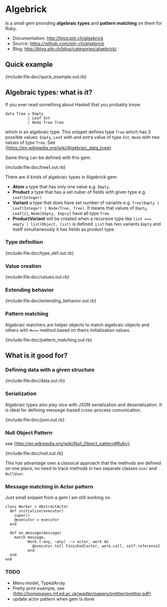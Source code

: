 # Algebrick

Is a small gem providing **algebraic types** and **pattern matching** on them for Ruby.

-   Documentation: <http://blog.pitr.ch/algebrick>
-   Source: <https://github.com/pitr-ch/algebrick>
-   Blog: <http://blog.pitr.ch/blog/categories/algebrick/>

## Quick example

{include:file:doc/quick_example.out.rb}

## Algebraic types: what is it?

If you ever read something about Haskell that you probably know:

    data Tree = Empty
              | Leaf Int
              | Node Tree Tree

which is an algebraic type. This snippet defines type `Tree` which has 3 possible values:
`Empty`, `Leaf` with and extra value of type `Int`, `Node` with two values of type `Tree`. 
See {https://en.wikipedia.org/wiki/Algebraic_data_type}.

Same thing can be defined with this gem:

{include:file:doc/tree1.out.rb}

There are 4 kinds of algebraic types in Algebrick gem:

-   **Atom** a type that has only one value e.g. `Empty`.
-   **Product** a type that has a set nuber of fields with given type e.g. `Leaf(Integer)`
-   **Variant** a type that does have set number of variants e.g. `Tree(Empty | Leaf(Integer) | Node(Tree, Tree)`.
    It means that values of `Empty`, `Leaf[1]`, `Node[Empty, Empry]` have all type `Tree`.
-   **ProductVariant** will be created when a recursive type like `list === empty | list(Object, list)` is defined.
    `List` has two variants `Empty` and itself simultaneously it has fields as product type.

### Type definition

{include:file:doc/type_def.out.rb}

### Value creation

{include:file:doc/values.out.rb}

### Extending behavior

{include:file:doc/extending_behavior.out.rb}

### Pattern matching

Algebraic matchers are helper objects to match algebraic objects and others with
`#===` method based on theirs initialization values.

{include:file:doc/pattern_matching.out.rb}

## What is it good for?

### Defining data with a given structure

{include:file:doc/data.out.rb}

### Serialization

Algebraic types also play nice with JSON serialization and deserialization. It is ideal for defining
messege-based cross-process comunication.

{include:file:doc/json.out.rb}

### Null Object Pattern

see {http://en.wikipedia.org/wiki/Null_Object_pattern#Ruby}.

{include:file:doc/null.out.rb}

This has advantage over a classical approach that the methods are defined
on one place, no need to track methods in two separate classes `User` and `NullUser`.

### Message matching in Actor pattern

Just small snippet from a gem I am still working on.

    class Worker < AbstractActor
      def initialize(executor)
        super()
        @executor = executor
      end

      def on_message(message)
        match message,
              Work.(~any, ~any) --> actor, work do
                @executor.tell Finished[actor, work.call, self.reference]
              end
      end
    end

### TODO

-   Menu model, TypedArray
-   Pretty print example, see {http://homepages.inf.ed.ac.uk/wadler/papers/prettier/prettier.pdf}
-   update actor pattern when gem is done

